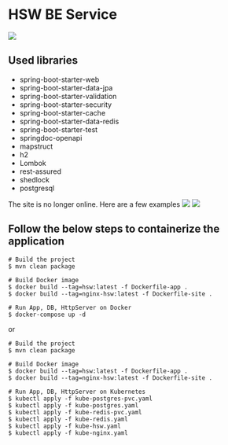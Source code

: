 # HSW BE Service

<img src="images/architecture.png">

## Used libraries
* spring-boot-starter-web
* spring-boot-starter-data-jpa
* spring-boot-starter-validation
* spring-boot-starter-security
* spring-boot-starter-cache
* spring-boot-starter-data-redis
* spring-boot-starter-test
* springdoc-openapi
* mapstruct
* h2
* Lombok
* rest-assured
* shedlock
* postgresql

The site is no longer online. Here are a few examples
<img src="images/web-dark.png">
<img src="images/web-light.png">

## Follow the below steps to containerize the application

```shell
# Build the project
$ mvn clean package

# Build Docker image
$ docker build --tag=hsw:latest -f Dockerfile-app .
$ docker build --tag=nginx-hsw:latest -f Dockerfile-site .

# Run App, DB, HttpServer on Docker
$ docker-compose up -d
```

or


```shell
# Build the project
$ mvn clean package

# Build Docker image
$ docker build --tag=hsw:latest -f Dockerfile-app .
$ docker build --tag=nginx-hsw:latest -f Dockerfile-site .

# Run App, DB, HttpServer on Kubernetes
$ kubectl apply -f kube-postgres-pvc.yaml
$ kubectl apply -f kube-postgres.yaml
$ kubectl apply -f kube-redis-pvc.yaml
$ kubectl apply -f kube-redis.yaml
$ kubectl apply -f kube-hsw.yaml
$ kubectl apply -f kube-nginx.yaml
```

